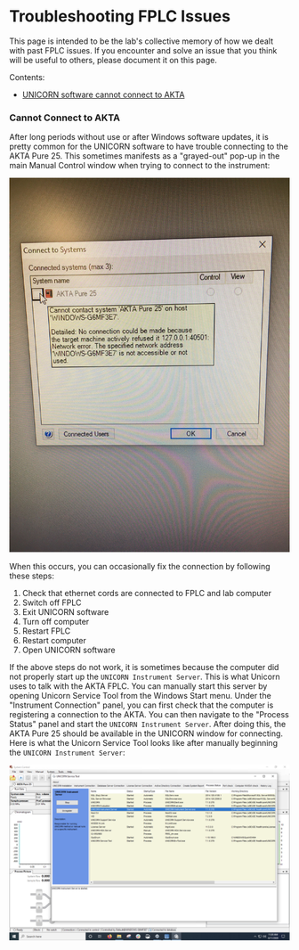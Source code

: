 # Troubleshooting FPLC Issues

This page is intended to be the lab's collective memory of how we dealt with past FPLC issues. If you encounter and solve an issue that you think will be useful to others, please document it on this page.

Contents:
- [UNICORN software cannot connect to AKTA](fplc.md#Cannot-Connect-to-AKTA)

### Cannot Connect to AKTA

After long periods without use or after Windows software updates, it is pretty common for the UNICORN software to have trouble connecting to the AKTA Pure 25. This sometimes manifests as a "grayed-out" pop-up in the main Manual Control window when trying to connect to the instrument:

![Grayed-Out Window](images/FPLC_connectivity.jpg)

When this occurs, you can occasionally fix the connection by following these steps:
1. Check that ethernet cords are connected to FPLC and lab computer
2. Switch off FPLC
3. Exit UNICORN software
4. Turn off computer
5. Restart FPLC
6. Restart computer
7. Open UNICORN software

If the above steps do not work, it is sometimes because the computer did not properly start up the `UNICORN Instrument Server`. This is what Unicorn uses to talk with the AKTA FPLC. You can manually start this server by opening Unicorn Service Tool from the Windows Start menu. Under the "Instrument Connection" panel, you can first check that the computer is registering a connection to the AKTA. You can then navigate to the "Process Status" panel and start the `UNICORN Instrument Server`. After doing this, the AKTA Pure 25 should be available in the UNICORN window for connecting. Here is what the Unicorn Service Tool looks like after manually beginning the `UNICORN Instrument Server`:

![Unicorn Service Tool](images/FPLC_UnicornServiceTool.png)
